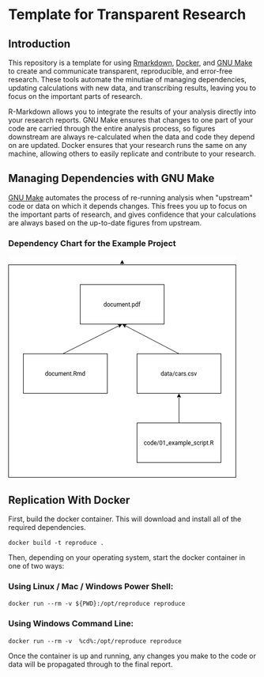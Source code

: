 # Template for Transparent Research

## Introduction

This repository is a template for using
[Rmarkdown](https://rmarkdown.rstudio.com/), [Docker](https://www.docker.com/),
and [GNU Make](https://www.gnu.org/software/make/) to create and communicate
transparent, reproducible, and error-free research.  These tools automate the
minutiae of managing dependencies, updating calculations with new data, and
transcribing results, leaving you to focus on the important parts of research.

R-Markdown allows you to integrate the results of your analysis directly into
your research reports. GNU Make ensures that changes to one part of your code
are carried through the entire analysis process, so figures downstream are
always re-calculated when the data and code they depend on are updated.  Docker
ensures that your research runs the same on any machine, allowing others to
easily replicate and contribute to your research.

## Managing Dependencies with GNU Make

[GNU Make](https://www.gnu.org/software/make/) automates the process of
re-running analysis when "upstream" code or data on which it depends changes.
This frees you up to focus on the important parts of research, and gives
confidence that your calculations are always based on the up-to-date figures
from upstream.

### Dependency Chart for the Example Project

![Dependency chart for the example project](dependency_flowchart.png)

## Replication With Docker

First, build the docker container. This will download and install all of the
required dependencies.

```
docker build -t reproduce .
```

Then, depending on your operating system, start the docker container in one of
two ways:

### Using Linux / Mac / Windows Power Shell:

```
docker run --rm -v ${PWD}:/opt/reproduce reproduce
```

### Using Windows Command Line:
```
docker run --rm -v  %cd%:/opt/reproduce reproduce
```

Once the container is up and running, any changes you make to the code or data
will be propagated through to the final report.

